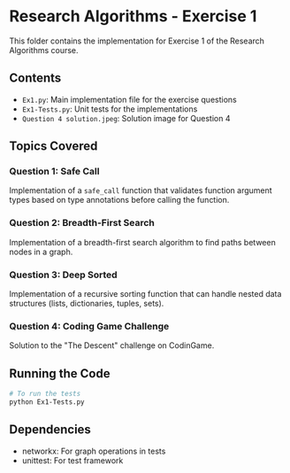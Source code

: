 # Research Algorithms - Exercise 1

This folder contains the implementation for Exercise 1 of the Research Algorithms course.

## Contents

- `Ex1.py`: Main implementation file for the exercise questions
- `Ex1-Tests.py`: Unit tests for the implementations
- `Question 4 solution.jpeg`: Solution image for Question 4

## Topics Covered

### Question 1: Safe Call

Implementation of a `safe_call` function that validates function argument types based on type annotations before calling the function.

### Question 2: Breadth-First Search

Implementation of a breadth-first search algorithm to find paths between nodes in a graph.

### Question 3: Deep Sorted

Implementation of a recursive sorting function that can handle nested data structures (lists, dictionaries, tuples, sets).

### Question 4: Coding Game Challenge

Solution to the "The Descent" challenge on CodinGame.

## Running the Code

```bash
# To run the tests
python Ex1-Tests.py
```

## Dependencies

- networkx: For graph operations in tests
- unittest: For test framework